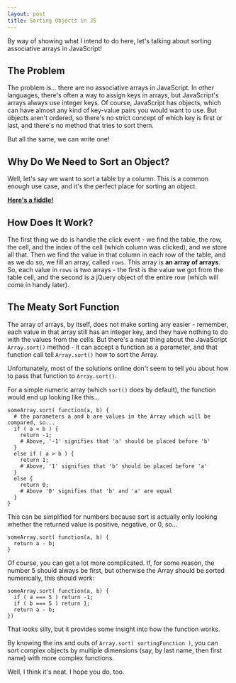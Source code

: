 ```yaml
---
layout: post
title: Sorting Objects in JS
---
```


By way of showing what I intend to do here, let's talking about sorting associative arrays in JavaScript!

## The Problem
The problem is... there are no associative arrays in JavaScript. In other languages, there's often a way to assign keys in arrays, but JavaScript's arrays always use integer keys. Of course, JavaScript has objects, which can have almost any kind of key-value pairs you would want to use. But objects aren't ordered, so there's no strict concept of which key is first or last, and there's no method that tries to sort them.

But all the same, we can write one!

## Why Do We Need to Sort an Object?
Well, let's say we want to sort a table by a column. This is a common enough use case, and it's the perfect place for sorting an object.

__[Here's a fiddle!](http://jsfiddle.net/mistergone/dn6nz9u3/)__

## How Does It Work?
The first thing we do is handle the click event - we find the table, the row, the cell, and the index of the cell (which column was clicked), and we store all that. Then we find the value in that column in each row of the table, and as we do so, we fill an array, called `rows`. This array is __an array of arrays__. So, each value in `rows` is two arrays - the first is the value we got from the table cell, and the second is a jQuery object of the entire row (which will come in handy later).

## The Meaty Sort Function
The array of arrays, by itself, does not make sorting any easier - remember, each value in that array still has an integer key, and they have nothing to do with the values from the cells. But there's a neat thing about the JavaScript `Array.sort()` method - it can accept a function as a parameter, and that function call tell `Array.sort()` how to sort the Array.

Unfortunately, most of the solutions online don't seem to tell you about how to pass that function to `Array.sort()`.

For a simple numeric array (which `sort()` does by default), the function would end up looking like this...

```
someArray.sort( function(a, b) {
  # the parameters a and b are values in the Array which will be compared, so...
  if ( a < b ) {
    return -1;
    # Above, '-1' signifies that 'a' should be placed before 'b'
  }
  else if ( a > b ) {
    return 1;
    # Above, '1' signifies that 'b' should be placed before 'a'
  }
  else {
    return 0;
    # Above '0' signifies that 'b' and 'a' are equal
  }
}
```

This can be simplified for numbers because sort is actually only looking whether the returned value is positive, negative, or 0, so...

```
someArray.sort( function(a, b) {
  return a - b;
}
```

Of course, you can get a lot more complicated. If, for some reason, the number 5 should always be first, but otherwise the Array should be sorted numerically, this should work:

```
someArray.sort( function(a, b) {
  if ( a === 5 ) return -1;
  if ( b === 5 ) return 1;
  return a - b;
})
```

That looks silly, but it provides some insight into how the function works.

By knowing the ins and outs of `Array.sort( sortingFunction )`, you can sort complex objects by multiple dimensions (say, by last name, then first name) with more complex functions.

Well, I think it's neat. I hope you do, too.
